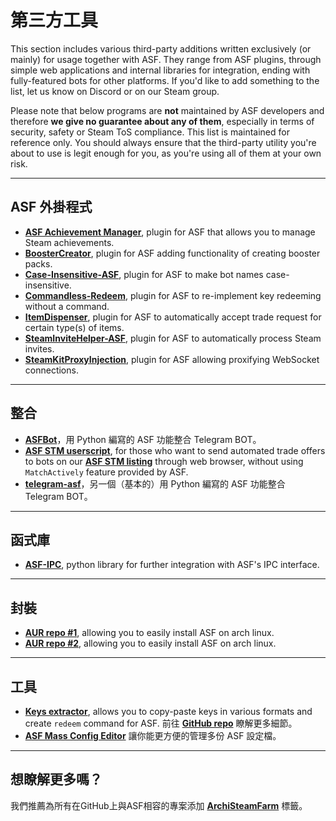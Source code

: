 # 第三方工具

This section includes various third-party additions written exclusively (or mainly) for usage together with ASF. They range from ASF plugins, through simple web applications and internal libraries for integration, ending with fully-featured bots for other platforms. If you'd like to add something to the list, let us know on Discord or on our Steam group.

Please note that below programs are **not** maintained by ASF developers and therefore **we give no guarantee about any of them**, especially in terms of security, safety or Steam ToS compliance. This list is maintained for reference only. You should always ensure that the third-party utility you're about to use is legit enough for you, as you're using all of them at your own risk.

* * *

## ASF 外掛程式

- **[ASF Achievement Manager](https://github.com/Ryzhehvost/ASF-Achievement-Manager)**, plugin for ASF that allows you to manage Steam achievements.
- **[BoosterCreator](https://github.com/Ryzhehvost/BoosterCreator)**, plugin for ASF adding functionality of creating booster packs.
- **[Case-Insensitive-ASF](https://github.com/Ryzhehvost/Case-Insensitive-ASF)**, plugin for ASF to make bot names case-insensitive.
- **[Commandless-Redeem](https://github.com/Ryzhehvost/Commandless-Redeem)**, plugin for ASF to re-implement key redeeming without a command.
- **[ItemDispenser](https://github.com/Ryzhehvost/ItemDispenser)**, plugin for ASF to automatically accept trade request for certain type(s) of items.
- **[SteamInviteHelper-ASF](https://github.com/1461748123/SteamInviteHelper-ASF)**, plugin for ASF to automatically process Steam invites.
- **[SteamKitProxyInjection](https://github.com/Vital7/SteamKitProxyInjection)**, plugin for ASF allowing proxifying WebSocket connections.

* * *

## 整合

- **[ASFBot](https://github.com/dmcallejo/ASFBot)**，用 Python 編寫的 ASF 功能整合 Telegram BOT。
- **[ASF STM userscript](https://greasyfork.org/en/scripts/404754-asf-stm)**, for those who want to send automated trade offers to bots on our **[ASF STM listing](https://github.com/JustArchiNET/ArchiSteamFarm/wiki/Statistics#public-asf-stm-listing)** through web browser, without using `MatchActively` feature provided by ASF.
- **[telegram-asf](https://github.com/deluxghost/telegram-asf)**，另一個（基本的）用 Python 編寫的 ASF 功能整合 Telegram BOT。

* * *

## 函式庫

- **[ASF-IPC](https://github.com/deluxghost/ASF_IPC)**, python library for further integration with ASF's IPC interface.

* * *

## 封裝

- **[AUR repo #1](https://aur.archlinux.org/packages/asf)**, allowing you to easily install ASF on arch linux.
- **[AUR repo #2](https://aur.archlinux.org/packages/archisteamfarm-bin)**, allowing you to easily install ASF on arch linux.

* * *

## 工具

- **[Keys extractor](https://ske.xpixv.com)**, allows you to copy-paste keys in various formats and create `redeem` command for ASF. 前往 **[GitHub repo](https://github.com/PixvIO/SKE)** 瞭解更多細節。
- **[ASF Mass Config Editor](https://github.com/genesix-eu/ASF_MCE)** 讓你能更方便的管理多份 ASF 設定檔。

* * *

## 想瞭解更多嗎？

我們推薦為所有在GitHub上與ASF相容的專案添加 **[ArchiSteamFarm](https://github.com/topics/archisteamfarm)** 標籤。